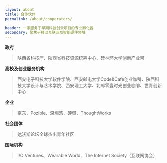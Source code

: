 ```yaml
---
layout: about
title: 合作伙伴
permalink: /about/cooperators/

header: 一家服务于早期科技创业项目的专业孵化器
secondary: 聚焦于移动互联网及智能硬件领域
---
```


**政府**

> 陕西省科技厅、陕西省科技资源统筹中心、碑林环大学创新产业带

**高校及创业服务机构**

> 西安电子科技大学软件学院、西安邮电大学Code&Cafe创业咖啡、陕西科技大学设计与艺术学院、西安理工大学、北邮零壹时光创业咖啡、世青创新中心

**企业**

> 京东、Pozible、深圳湾、硬蛋、ThoughtWorks

**社会团体**

> 达沃斯论坛全球杰出青年社区

**国际机构**

> I/O Ventures、Wearable World、The Internet Society（互联网协会）